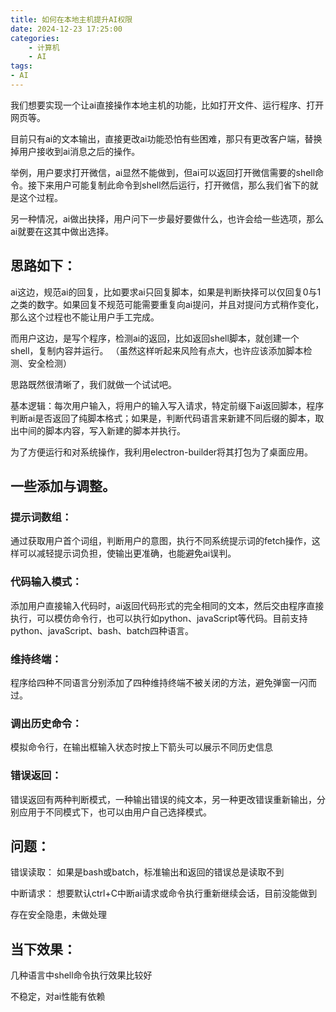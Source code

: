 ```yaml
---
title: 如何在本地主机提升AI权限
date: 2024-12-23 17:25:00
categories: 
    - 计算机
    - AI
tags: 
- AI
---
```

我们想要实现一个让ai直接操作本地主机的功能，比如打开文件、运行程序、打开网页等。

目前只有ai的文本输出，直接更改ai功能恐怕有些困难，那只有更改客户端，替换掉用户接收到ai消息之后的操作。

举例，用户要求打开微信，ai显然不能做到，但ai可以返回打开微信需要的shell命令。接下来用户可能复制此命令到shell然后运行，打开微信，那么我们省下的就是这个过程。

另一种情况，ai做出抉择，用户问下一步最好要做什么，也许会给一些选项，那么ai就要在这其中做出选择。

## 思路如下：

ai这边，规范ai的回复，比如要求ai只回复脚本，如果是判断抉择可以仅回复0与1之类的数字。如果回复不规范可能需要重复向ai提问，并且对提问方式稍作变化，那么这个过程也不能让用户手工完成。

而用户这边，是写个程序，检测ai的返回，比如返回shell脚本，就创建一个shell，复制内容并运行。
（虽然这样听起来风险有点大，也许应该添加脚本检测、安全检测）

思路既然很清晰了，我们就做一个试试吧。

基本逻辑：每次用户输入，将用户的输入写入请求，特定前缀下ai返回脚本，程序判断ai是否返回了纯脚本格式；如果是，判断代码语言来新建不同后缀的脚本，取出中间的脚本内容，写入新建的脚本并执行。



为了方便运行和对系统操作，我利用electron-builder将其打包为了桌面应用。

## 一些添加与调整。

### 提示词数组：

通过获取用户首个词组，判断用户的意图，执行不同系统提示词的fetch操作，这样可以减轻提示词负担，使输出更准确，也能避免ai误判。

### 代码输入模式：

添加用户直接输入代码时，ai返回代码形式的完全相同的文本，然后交由程序直接执行，可以模仿命令行，也可以执行如python、javaScript等代码。目前支持python、javaScript、bash、batch四种语言。

### 维持终端：

程序给四种不同语言分别添加了四种维持终端不被关闭的方法，避免弹窗一闪而过。

### 调出历史命令：

模拟命令行，在输出框输入状态时按上下箭头可以展示不同历史信息

### 错误返回：

错误返回有两种判断模式，一种输出错误的纯文本，另一种更改错误重新输出，分别应用于不同模式下，也可以由用户自己选择模式。

## 问题：

错误读取： 如果是bash或batch，标准输出和返回的错误总是读取不到

中断请求： 想要默认ctrl+C中断ai请求或命令执行重新继续会话，目前没能做到

存在安全隐患，未做处理
## 当下效果：

几种语言中shell命令执行效果比较好

不稳定，对ai性能有依赖
